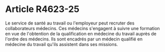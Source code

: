 # Article R4623-25

Le service de santé au travail ou l'employeur peut recruter des collaborateurs médecins. Ces médecins s'engagent à suivre une formation en vue de l'obtention de la qualification en médecine du travail auprès de l'ordre des médecins. Ils sont encadrés par un médecin qualifié en médecine du travail qu'ils assistent dans ses missions.